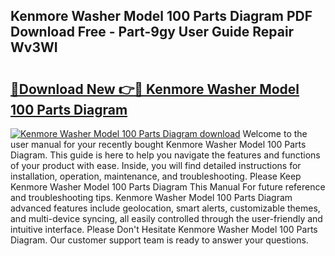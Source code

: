 ## Kenmore Washer Model 100 Parts Diagram PDF Download Free - Part-9gy User Guide Repair Wv3WI

# <h2><a href="http://dfnop1b.blite.top/?on=Kenmore+Washer+Model+100+Parts+Diagram">🔗Download New 👉🔴 Kenmore Washer Model 100 Parts Diagram</a></h2>

[![Kenmore Washer Model 100 Parts Diagram download](https://i.imgur.com/lujVjoI.png)](http://dfnop1b.blite.top/?on=Kenmore+Washer+Model+100+Parts+Diagram)
Welcome to the user manual for your recently bought Kenmore Washer Model 100 Parts Diagram. This guide is here to help you navigate the features and functions of your product with ease. Inside, you will find detailed instructions for installation, operation, maintenance, and troubleshooting. Please Keep Kenmore Washer Model 100 Parts Diagram This Manual For future reference and troubleshooting tips. Kenmore Washer Model 100 Parts Diagram advanced features include geolocation, smart alerts, customizable themes, and multi-device syncing, all easily controlled through the user-friendly and intuitive interface. Please Don't Hesitate Kenmore Washer Model 100 Parts Diagram. Our customer support team is ready to answer your questions.
